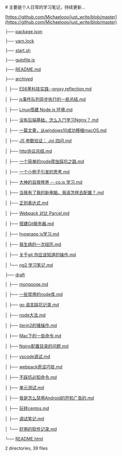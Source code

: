\# 主要是个人日常的学习笔记，持续更新...

[https://github.com/Michaelooo/just_write/blob/master](https://github.com/Michaelooo/just_write/blob/master)  

├── [package.json](https://github.com/Michaelooo/just_write/blob/master/package.json)  

├── [yarn.lock](https://github.com/Michaelooo/just_write/blob/master/yarn.lock)  

├── [start.sh](https://github.com/Michaelooo/just_write/blob/master/start.sh)  

├── [gulpfile.js](https://github.com/Michaelooo/just_write/blob/master/gulpfile.js)  

├── [README.md](https://github.com/Michaelooo/just_write/blob/master/README.md)  

├── [archived](https://github.com/Michaelooo/just_write/blob/master/archived/)  

│ ├── [ES6黑科技实践--proxy,reflection.md](https://github.com/Michaelooo/just_write/blob/master/archived/ES6%E9%BB%91%E7%A7%91%E6%8A%80%E5%AE%9E%E8%B7%B5--proxy,reflection.md)  

│ ├── [js事件队列异步执行的一些总结.md](https://github.com/Michaelooo/just_write/blob/master/archived/js%E4%BA%8B%E4%BB%B6%E9%98%9F%E5%88%97%E5%BC%82%E6%AD%A5%E6%89%A7%E8%A1%8C%E7%9A%84%E4%B8%80%E4%BA%9B%E6%80%BB%E7%BB%93.md)  

│ ├── [Linux搭建 Node.js 环境.md](https://github.com/Michaelooo/just_write/blob/master/archived/Linux%E6%90%AD%E5%BB%BA%20Node.js%20%E7%8E%AF%E5%A2%83.md)  

│ ├── [没有后端基础，怎么入门学习Nginx？.md](https://github.com/Michaelooo/just_write/blob/master/archived/%E6%B2%A1%E6%9C%89%E5%90%8E%E7%AB%AF%E5%9F%BA%E7%A1%80%EF%BC%8C%E6%80%8E%E4%B9%88%E5%85%A5%E9%97%A8%E5%AD%A6%E4%B9%A0Nginx%EF%BC%9F.md)  

│ ├── [一篇文章，从windows10成功移植macOS.md](https://github.com/Michaelooo/just_write/blob/master/archived/%E4%B8%80%E7%AF%87%E6%96%87%E7%AB%A0%EF%BC%8C%E4%BB%8Ewindows10%E6%88%90%E5%8A%9F%E7%A7%BB%E6%A4%8DmacOS.md)  

│ ├── [JS 参数验证： Joi 四问.md](https://github.com/Michaelooo/just_write/blob/master/archived/JS%20%E5%8F%82%E6%95%B0%E9%AA%8C%E8%AF%81%EF%BC%9A%20Joi%20%E5%9B%9B%E9%97%AE.md)  

│ ├── [http协议总结.md](https://github.com/Michaelooo/just_write/blob/master/archived/http%E5%8D%8F%E8%AE%AE%E6%80%BB%E7%BB%93.md)  

│ ├── [一个简单的node爬虫踩坑之路.md](https://github.com/Michaelooo/just_write/blob/master/archived/%E4%B8%80%E4%B8%AA%E7%AE%80%E5%8D%95%E7%9A%84node%E7%88%AC%E8%99%AB%E8%B8%A9%E5%9D%91%E4%B9%8B%E8%B7%AF.md)  

│ ├── [一个小例子引发的思考.md](https://github.com/Michaelooo/just_write/blob/master/archived/%E4%B8%80%E4%B8%AA%E5%B0%8F%E4%BE%8B%E5%AD%90%E5%BC%95%E5%8F%91%E7%9A%84%E6%80%9D%E8%80%83.md)  

│ ├── [大神的自我修养 -- co.js 学习.md](https://github.com/Michaelooo/just_write/blob/master/archived/%E5%A4%A7%E7%A5%9E%E7%9A%84%E8%87%AA%E6%88%91%E4%BF%AE%E5%85%BB%20--%20co.js%20%E5%AD%A6%E4%B9%A0.md)  

│ ├── [当我有了我的新电脑，我该怎样去配置？.md](https://github.com/Michaelooo/just_write/blob/master/archived/%E5%BD%93%E6%88%91%E6%9C%89%E4%BA%86%E6%88%91%E7%9A%84%E6%96%B0%E7%94%B5%E8%84%91%EF%BC%8C%E6%88%91%E8%AF%A5%E6%80%8E%E6%A0%B7%E5%8E%BB%E9%85%8D%E7%BD%AE%EF%BC%9F.md)  

│ ├── [正则表达式.md](https://github.com/Michaelooo/just_write/blob/master/archived/%E6%AD%A3%E5%88%99%E8%A1%A8%E8%BE%BE%E5%BC%8F.md)  

│ ├── [Webpack 对比 Parcel.md](https://github.com/Michaelooo/just_write/blob/master/archived/Webpack%20%E5%AF%B9%E6%AF%94%20Parcel.md)  

│ ├── [搭建Git服务器.md](https://github.com/Michaelooo/just_write/blob/master/archived/%E6%90%AD%E5%BB%BAGit%E6%9C%8D%E5%8A%A1%E5%99%A8.md)  

│ ├── [hyperapp js学习.md](https://github.com/Michaelooo/just_write/blob/master/archived/hyperapp%20js%E5%AD%A6%E4%B9%A0.md)  

│ ├── [我生病的一次经历.md](https://github.com/Michaelooo/just_write/blob/master/archived/%E6%88%91%E7%94%9F%E7%97%85%E7%9A%84%E4%B8%80%E6%AC%A1%E7%BB%8F%E5%8E%86.md)  

│ ├── [关于git,你应该知道的操作.md](https://github.com/Michaelooo/just_write/blob/master/archived/%E5%85%B3%E4%BA%8Egit,%E4%BD%A0%E5%BA%94%E8%AF%A5%E7%9F%A5%E9%81%93%E7%9A%84%E6%93%8D%E4%BD%9C.md)  

│ └── [ng2 学习笔记.md](https://github.com/Michaelooo/just_write/blob/master/archived/ng2%20%E5%AD%A6%E4%B9%A0%E7%AC%94%E8%AE%B0.md)  

├── [draft](https://github.com/Michaelooo/just_write/blob/master/draft/)  

│ ├── [mongoose.md](https://github.com/Michaelooo/just_write/blob/master/draft/mongoose.md)  

│ ├── [一些常用的node库.md](https://github.com/Michaelooo/just_write/blob/master/draft/%E4%B8%80%E4%BA%9B%E5%B8%B8%E7%94%A8%E7%9A%84node%E5%BA%93.md)  

│ ├── [go 语言踩坑记录.md](https://github.com/Michaelooo/just_write/blob/master/draft/go%20%E8%AF%AD%E8%A8%80%E8%B8%A9%E5%9D%91%E8%AE%B0%E5%BD%95.md)  

│ ├── [node大法.md](https://github.com/Michaelooo/just_write/blob/master/draft/node%E5%A4%A7%E6%B3%95.md)  

│ ├── [iterm2的骚操作.md](https://github.com/Michaelooo/just_write/blob/master/draft/iterm2%E7%9A%84%E9%AA%9A%E6%93%8D%E4%BD%9C.md)  

│ ├── [Mac下的一些命令.md](https://github.com/Michaelooo/just_write/blob/master/draft/Mac%E4%B8%8B%E7%9A%84%E4%B8%80%E4%BA%9B%E5%91%BD%E4%BB%A4.md)  

│ ├── [Nginx配置目录的问题.md](https://github.com/Michaelooo/just_write/blob/master/draft/Nginx%E9%85%8D%E7%BD%AE%E7%9B%AE%E5%BD%95%E7%9A%84%E9%97%AE%E9%A2%98.md)  

│ ├── [vscode调试.md](https://github.com/Michaelooo/just_write/blob/master/draft/vscode%E8%B0%83%E8%AF%95.md)  

│ ├── [webpack奇淫巧技.md](https://github.com/Michaelooo/just_write/blob/master/draft/webpack%E5%A5%87%E6%B7%AB%E5%B7%A7%E6%8A%80.md)  

│ ├── [不踩坑必知命令.md](https://github.com/Michaelooo/just_write/blob/master/draft/%E4%B8%8D%E8%B8%A9%E5%9D%91%E5%BF%85%E7%9F%A5%E5%91%BD%E4%BB%A4.md)  

│ ├── [单元测试.md](https://github.com/Michaelooo/just_write/blob/master/draft/%E5%8D%95%E5%85%83%E6%B5%8B%E8%AF%95.md)  

│ ├── [我是怎么禁用Android的开机广告的.md](https://github.com/Michaelooo/just_write/blob/master/draft/%E6%88%91%E6%98%AF%E6%80%8E%E4%B9%88%E7%A6%81%E7%94%A8Android%E7%9A%84%E5%BC%80%E6%9C%BA%E5%B9%BF%E5%91%8A%E7%9A%84.md)  

│ ├── [玩转centos.md](https://github.com/Michaelooo/just_write/blob/master/draft/%E7%8E%A9%E8%BD%ACcentos.md)  

│ ├── [调试笔记.md](https://github.com/Michaelooo/just_write/blob/master/draft/%E8%B0%83%E8%AF%95%E7%AC%94%E8%AE%B0.md)  

│ └── [好用的软件记录.md](https://github.com/Michaelooo/just_write/blob/master/draft/%E5%A5%BD%E7%94%A8%E7%9A%84%E8%BD%AF%E4%BB%B6%E8%AE%B0%E5%BD%95.md)  

└── [README.html](https://github.com/Michaelooo/just_write/blob/master/README.html)  
  
  


2 directories, 39 files   
  